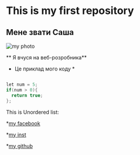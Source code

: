 # This is my first repository
## Мене звати Саша
![my photo](https://user-images.githubusercontent.com/60629407/139448835-f652c6bd-02bf-4654-8e25-9d947acf7581.png)

** Я вчуся на веб-розробника**
* Це приклад мого коду *
```java script

let num = 5;
if(num > 0){
  return true;
};
```

This is Unordered list:

*[my facebook]()

*[my inst]()

*[my github]()
